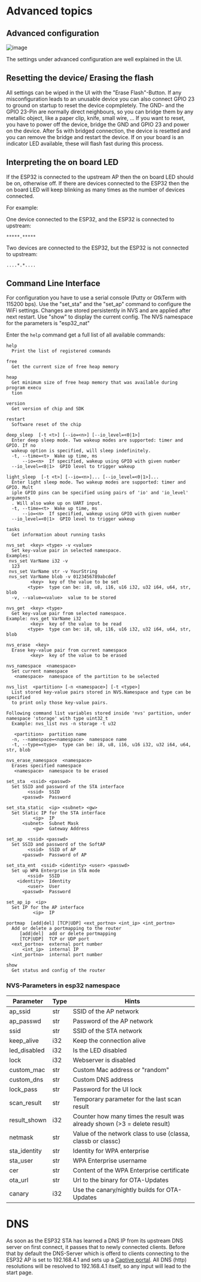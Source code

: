 # Advanced topics

## Advanced configuration

![image](advanced.png)

The settings under advanced configuration are well explained in the UI. 

## Resetting the device/ Erasing the flash

All settings can be wiped in the UI with the "Erase Flash"-Button. If any misconfiguration leads to an unusable device you can also connect GPIO 23 to ground on startup to reset the device copmpletely. The GND- and the GPIO 23-Pin are normally direct neighbours, so you can bridge them by any metallic object, like a paper clip, knife, small wire, ... If you want to reset, you have to power off the device, bridge the GND and GPIO 23 and power on the device. After 5s with bridged connection, the device is resetted and you can remove the bridge and restart the device. If on your board is an indicator LED available, these will flash fast during this process. 

## Interpreting the on board LED

If the ESP32 is connected to the upstream AP then the on board LED should be on, otherwise off.
If there are devices connected to the ESP32 then the on board LED will keep blinking as many times as the number of devices connected.

For example:

One device connected to the ESP32, and the ESP32 is connected to upstream: 

`*****.*****`

Two devices are connected to the ESP32, but the ESP32 is not connected to upstream: 

`....*.*....`

## Command Line Interface

For configuration you have to use a serial console (Putty or GtkTerm with 115200 bps).
Use the "set_sta" and the "set_ap" command to configure the WiFi settings. Changes are stored persistently in NVS and are applied after next restart. Use "show" to display the current config. The NVS namespace for the parameters is "esp32_nat"

Enter the `help` command get a full list of all available commands:
```
help 
  Print the list of registered commands

free 
  Get the current size of free heap memory

heap 
  Get minimum size of free heap memory that was available during program execu
  tion

version 
  Get version of chip and SDK

restart 
  Software reset of the chip

deep_sleep  [-t <t>] [--io=<n>] [--io_level=<0|1>]
  Enter deep sleep mode. Two wakeup modes are supported: timer and GPIO. If no
  wakeup option is specified, will sleep indefinitely.
  -t, --time=<t>  Wake up time, ms
      --io=<n>  If specified, wakeup using GPIO with given number
  --io_level=<0|1>  GPIO level to trigger wakeup

light_sleep  [-t <t>] [--io=<n>]... [--io_level=<0|1>]...
  Enter light sleep mode. Two wakeup modes are supported: timer and GPIO. Mult
  iple GPIO pins can be specified using pairs of 'io' and 'io_level' arguments
  . Will also wake up on UART input.
  -t, --time=<t>  Wake up time, ms
      --io=<n>  If specified, wakeup using GPIO with given number
  --io_level=<0|1>  GPIO level to trigger wakeup

tasks 
  Get information about running tasks

nvs_set  <key> <type> -v <value>
  Set key-value pair in selected namespace.
Examples:
 nvs_set VarName i32 -v 
  123 
 nvs_set VarName str -v YourString 
 nvs_set VarName blob -v 0123456789abcdef 
         <key>  key of the value to be set
        <type>  type can be: i8, u8, i16, u16 i32, u32 i64, u64, str, blob
  -v, --value=<value>  value to be stored

nvs_get  <key> <type>
  Get key-value pair from selected namespace. 
Example: nvs_get VarName i32
         <key>  key of the value to be read
        <type>  type can be: i8, u8, i16, u16 i32, u32 i64, u64, str, blob

nvs_erase  <key>
  Erase key-value pair from current namespace
         <key>  key of the value to be erased

nvs_namespace  <namespace>
  Set current namespace
   <namespace>  namespace of the partition to be selected

nvs_list  <partition> [-n <namespace>] [-t <type>]
  List stored key-value pairs stored in NVS.Namespace and type can be specified
  to print only those key-value pairs.
  
Following command list variables stored inside 'nvs' partition, under namespace 'storage' with type uint32_t
  Example: nvs_list nvs -n storage -t u32 

   <partition>  partition name
  -n, --namespace=<namespace>  namespace name
  -t, --type=<type>  type can be: i8, u8, i16, u16 i32, u32 i64, u64, str, blob

nvs_erase_namespace  <namespace>
  Erases specified namespace
   <namespace>  namespace to be erased

set_sta  <ssid> <passwd>
  Set SSID and password of the STA interface
        <ssid>  SSID
      <passwd>  Password

set_sta_static  <ip> <subnet> <gw>
  Set Static IP for the STA interface
          <ip>  IP
      <subnet>  Subnet Mask
          <gw>  Gateway Address

set_ap  <ssid> <passwd>
  Set SSID and password of the SoftAP
        <ssid>  SSID of AP
      <passwd>  Password of AP

set_sta_ent  <ssid> <identity> <user> <passwd>
  Set up WPA Enterprise in STA mode
        <ssid>  SSID
    <identity>  Identity
        <user>  User
      <passwd>  Password      

set_ap_ip  <ip>
  Set IP for the AP interface
          <ip>  IP

portmap  [add|del] [TCP|UDP] <ext_portno> <int_ip> <int_portno>
  Add or delete a portmapping to the router
     [add|del]  add or delete portmapping
     [TCP|UDP]  TCP or UDP port
  <ext_portno>  external port number
      <int_ip>  internal IP
  <int_portno>  internal port number

show 
  Get status and config of the router
```
### NVS-Parameters in esp32 namespace

| Parameter   | Type | Hints
| ----------- | ----------- | ------- |
| ap_ssid      | str       |SSID of the AP network|
| ap_passwd   | str        | Password of the AP network|
| ssid      | str       |SSID of the STA network|
| keep_alive   | i32        | Keep the connection alive|
| led_disabled   | i32        | Is the LED disabled|
| lock   | i32        | Webserver is disabled|
| custom_mac   | str        | Custom Mac address or "random"|
| custom_dns   | str        | Custom DNS address|
| lock_pass   | str        | Password for the UI lock|
| scan_result   | str        | Temporary parameter for the last scan result|
| result_shown   | i32        | Counter how many times the result was already shown (>3 = delete result)|
| netmask   | str        | Value of the network class to use (classa, classb or classc)  |
| sta_identity   | str        | Identity for WPA enterprise |
| sta_user   | str        | WPA Enterprise username|
| cer   | str        | Content of the WPA Enterprise certificate |
| ota_url   | str        | Url to the binary for OTA-Updates |
| canary   | i32        | Use the canary/nightly builds for OTA-Updates  |


# DNS
As soon as the ESP32 STA has learned a DNS IP from its upstream DNS server on first connect, it passes that to newly connected clients.
Before that by default the DNS-Server which is offerd to clients connecting to the ESP32 AP is set to 192.168.4.1 and sets up a [Captive portal](https://en.wikipedia.org/wiki/Captive_portal). All DNS (http) resolutions will be resolved to 192.168.4.1 itself, so any input will lead to the start page.